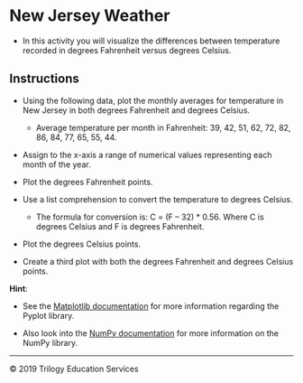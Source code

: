# New Jersey Weather

* In this activity you will visualize the differences between temperature recorded in degrees Fahrenheit versus degrees Celsius.

## Instructions

* Using the following data, plot the monthly averages for temperature in New Jersey in both degrees Fahrenheit and degrees Celsius.

  * Average temperature per month in Fahrenheit: 39, 42, 51, 62, 72, 82, 86, 84, 77, 65, 55, 44.

* Assign to the x-axis a range of numerical values representing each month of the year.

* Plot the degrees Fahrenheit points.

* Use a list comprehension to convert the temperature to degrees Celsius.

  * The formula for conversion is: C = (F – 32) * 0.56. Where C is degrees Celsius and F is degrees Fahrenheit.

* Plot the degrees Celsius points.

* Create a third plot with both the degrees Fahrenheit and degrees Celsius points.

**Hint**:

* See the [Matplotlib documentation](https://matplotlib.org/2.0.2/index.html) for more information regarding the Pyplot library.

* Also look into the [NumPy documentation](https://docs.scipy.org/doc/numpy/reference/) for more information on the NumPy library.

- - -

© 2019 Trilogy Education Services

